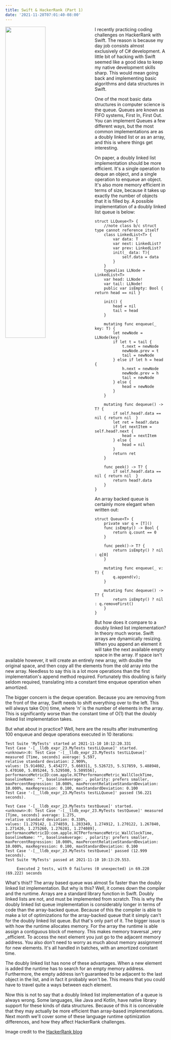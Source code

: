 ```yaml
---
title: Swift & HackerRank (Part 1)
date: '2021-11-28T07:01:40-08:00'
---
```

<img style="float: left; margin:0 2em 1em 0; width: 50%" src="/img/blog/swifthackerrank.png"/> I recently practicing coding challenges on HackerRank with Swift.  The reason is because my day job consists almost exclusively of C# development.  A little bit of hacking with Swift seemed like a good idea to keep my native development skills sharp.  This would mean going back and implementing basic algorithms and data structures in Swift.

One of the most basic data structures in computer science is the queue.  Queues are known as FIFO systems, First In, First Out. You can implement Queues a few different ways, but the most common implementations are as a doubly linked list or as an array, and this is where things get interesting.  

On paper, a doubly linked list implementation should be more efficient.  It's a single operation to deque an object, and a single operation to enqueue an object.  It's also more memory efficient in terms of size, because it takes up exactly the number of objects that it is filled by.  A possible implementation of a doubly linked list queue is below:

```
struct LLQueue<T> {
    //note class b/c struct type cannot reference itself
    class LinkedList<T> {
        var data: T
        var next: LinkedList?
        var prev: LinkedList?
        init(_ data: T){
            self.data = data
        }
    }
    typealias LLNode = LinkedList<T>
    var head: LLNode!
    var tail: LLNode!
    public var isEmpty: Bool { return head == nil }

    init() {
        head = nil
        tail = head
    }
    
    mutating func enqueue(_ key: T) {
        let newNode = LLNode(key)
        if let t = tail {
            t.next = newNode
            newNode.prev = t
            tail = newNode
        } else if let h = head {
            h.next = newNode
            newNode.prev = h
            tail = newNode
        } else {
            head = newNode
        }
    }
    
    mutating func dequeue() -> T? {
        if self.head?.data == nil { return nil  }
        let ret = head?.data
        if let nextItem = self.head?.next {
            head = nextItem
        } else {
            head = nil
        }
        return ret
    }
    
    func peek() -> T? {
        if self.head?.data == nil { return nil  }
        return head?.data
    }
}
```

An array backed queue is certainly more elegant when written out:

```
struct Queue<T> {
	private var q = [T]()
	func isEmpty() -> Bool {
		return q.count == 0
	}
	
	func peek()-> T? {
		return isEmpty() ? nil : q[0] 
	}

	mutating func enqueue(_ v: T) {
		q.append(v);
	}

	mutating func dequeue() -> T? {
		return isEmpty() ? nil : q.removeFirst()
	} 
}
```

But how does it compare to a doubly linked list implementation?  In theory much worse.  Swift arrays are dynamically resizing.  When you append an element it will take the next available empty space in the array.  If space isn't available however, it will create an entirely new array, with double the original space, and then copy all the elements from the old array into the new array.  Needless to say this is a lot more operations than the first implementation's append method required.  Fortunately this doubling is fairly seldom required, translating into a constant time enqueue operation when amortized.

The bigger concern is the deque operation.  Because you are removing from the front of the array, Swift needs to shift everything over to the left.  This will always take O(n) time, where 'n' is the number of elements in the array.  This is significantly worse than the constant time of O(1) that the doubly linked list implementation takes.  

But what about in practice?  Well, here are the results after instrumenting 100 enqueue and deque operations executed in 10 iterations:

```
Test Suite 'MyTests' started at 2021-11-10 10:12:20.331
Test Case '-[__lldb_expr_23.MyTests testLLQueue]' started.
<unknown>:0: Test Case '-[__lldb_expr_23.MyTests testLLQueue]' measured [Time, seconds] average: 5.597,
relative standard deviation: 2.909%, 
values: [5.914082, 5.454277, 5.660311, 5.526723, 5.517859, 5.488948, 5.470160, 5.895244, 5.529500, 5.509556],
performanceMetricID:com.apple.XCTPerformanceMetric_WallClockTime, 
baselineName: "", baselineAverage: , polarity: prefers smaller, 
maxPercentRegression: 10.000%, maxPercentRelativeStandardDeviation: 10.000%, maxRegression: 0.100, maxStandardDeviation: 0.100
Test Case '-[__lldb_expr_23.MyTests testLLQueue]' passed (56.221 seconds).

Test Case '-[__lldb_expr_23.MyTests testQueue]' started.
<unknown>:0: Test Case '-[__lldb_expr_23.MyTests testQueue]' measured [Time, seconds] average: 1.275,
relative standard deviation: 0.330%, 
values: [1.279142, 1.274859, 1.283349, 1.274912, 1.270122, 1.267840, 1.271426, 1.275260, 1.276281, 1.274089], performanceMetricID:com.apple.XCTPerformanceMetric_WallClockTime, 
baselineName: "", baselineAverage: , polarity: prefers smaller, 
maxPercentRegression: 10.000%, maxPercentRelativeStandardDeviation: 10.000%, maxRegression: 0.100, maxStandardDeviation: 0.100
Test Case '-[__lldb_expr_23.MyTests testQueue]' passed (12.999 seconds).
Test Suite 'MyTests' passed at 2021-11-10 10:13:29.553.

	 Executed 2 tests, with 0 failures (0 unexpected) in 69.220 (69.222) seconds
```

What's this!? The array based queue was almost 5x faster than the doubly linked list implementation.  But why is this?  Well, it comes down the compiler and the runtime.  Arrays are a standard library function in Swift.  Doubly linked lists are not, and must be implemented from scratch.  This is why the doubly linked list queue implementation is considerably longer in terms of code than the array-backed queue.  Because of this the compiler is able to make a lot of optimizations for the array-backed queue that it simply can't for the doubly linked list queue.  But that's only part of it.  The bigger issue is with how the runtime allocates memory.  For the array the runtime is able assign a contiguous block of memory.  This makes memory traversal _very _efficient.  To access the next element you just go to the adjacent memory address.  You also don't need to worry as much about memory assignment for new elements.  It's all handled in batches, with an amortized constant time.

The doubly linked list has none of these advantages.  When a new element is added the runtime has to search for an empty memory address.  Furthermore, the empty address isn't guaranteed to be adjacent to the last object in the list, and in fact it probably won't be.  This means that you could have to travel quite a ways between each element.  

Now this is not to say that a doubly linked list implementation of a queue is always wrong.  Some languages, like Java and Kotlin, have native library support for these kinds of data structures.  Because of this it is conceivable that they may actually be more efficient than array-based implementations.  Next month we'll cover some of these language runtime optimization differences, and how they affect HackerRank challenges.

Image credit to the [HackerRank blog](https://hackerrankblogblog.wordpress.com/author/hackerrankblog2/page/13/)
